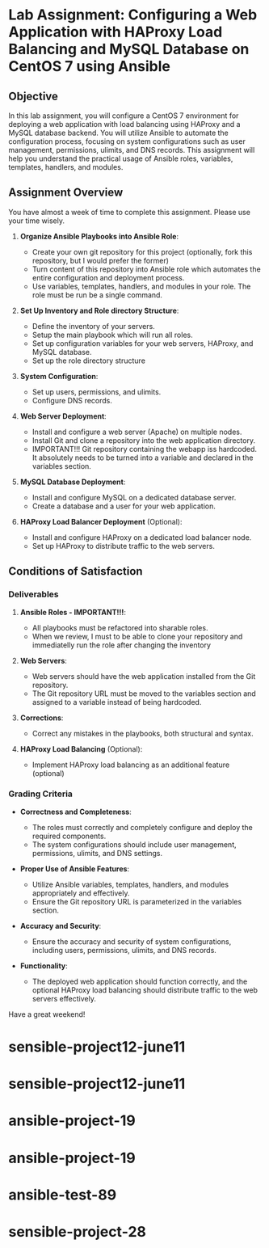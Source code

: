 # Lab Assignment: Configuring a Web Application with HAProxy Load Balancing and MySQL Database on CentOS 7 using Ansible

## Objective
In this lab assignment, you will configure a CentOS 7 environment for deploying a web application with load balancing using HAProxy and a MySQL database backend. You will utilize Ansible to automate the configuration process, focusing on system configurations such as user management, permissions, ulimits, and DNS records. This assignment will help you understand the practical usage of Ansible roles, variables, templates, handlers, and modules.

## Assignment Overview

You have almost a week of time to complete this assignment. Please use your time wisely.

1. **Organize Ansible Playbooks into Ansible Role**:
    - Create your own git repository for this project (optionally, fork this repository, but I would prefer the former)
    - Turn content of this repository into Ansible role which automates the entire configuration and deployment process.
    - Use variables, templates, handlers, and modules in your role. The role must be run be a single command.

1. **Set Up Inventory and Role directory Structure**:
    - Define the inventory of your servers.
    - Setup the main playbook which will run all roles.
    - Set up configuration variables for your web servers, HAProxy, and MySQL database.
    - Set up the role directory structure

2. **System Configuration**:
    - Set up users, permissions, and ulimits.
    - Configure DNS records.

3. **Web Server Deployment**:
    - Install and configure a web server (Apache) on multiple nodes.
    - Install Git and clone a repository into the web application directory.
    - IMPORTANT!!! Git repository containing the webapp iss hardcoded. It absolutely needs to be turned into a variable and declared in the variables section.

4. **MySQL Database Deployment**:
    - Install and configure MySQL on a dedicated database server.
    - Create a database and a user for your web application.

5. **HAProxy Load Balancer Deployment** (Optional):
    - Install and configure HAProxy on a dedicated load balancer node.
    - Set up HAProxy to distribute traffic to the web servers.


## Conditions of Satisfaction

### Deliverables

1. **Ansible Roles - IMPORTANT!!!**:
    - All playbooks must be refactored into sharable roles.
    - When we review, I must to be able to clone your repository and immediatelly run the role after changing the inventory

2. **Web Servers**:
    - Web servers should have the web application installed from the Git repository.
    - The Git repository URL must be moved to the variables section and assigned to a variable instead of being hardcoded.

3. **Corrections**:
    - Correct any mistakes in the playbooks, both structural and syntax.

4. **HAProxy Load Balancing** (Optional):
    - Implement HAProxy load balancing as an additional feature (optional)

### Grading Criteria

- **Correctness and Completeness**:
    - The roles must correctly and completely configure and deploy the required components.
    - The system configurations should include user management, permissions, ulimits, and DNS settings.

- **Proper Use of Ansible Features**:
    - Utilize Ansible variables, templates, handlers, and modules appropriately and effectively.
    - Ensure the Git repository URL is parameterized in the variables section.

- **Accuracy and Security**:
    - Ensure the accuracy and security of system configurations, including users, permissions, ulimits, and DNS records.

- **Functionality**:
    - The deployed web application should function correctly, and the optional HAProxy load balancing should distribute traffic to the web servers effectively.

Have a great weekend!
# sensible-project12-june11
# sensible-project12-june11
# ansible-project-19
# ansible-project-19
# ansible-test-89
# sensible-project-28
